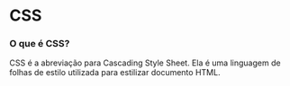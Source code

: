 CSS
==========

### O que é CSS?

CSS é a abreviação para Cascading Style Sheet. Ela é uma linguagem de folhas de estilo utilizada para estilizar documento HTML.
